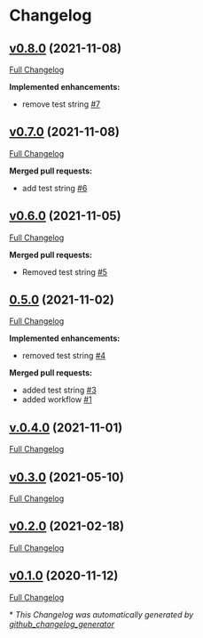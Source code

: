 # Changelog

## [v0.8.0](https://github.com/eike-hass/identity.rs/tree/v0.8.0) (2021-11-08)

[Full Changelog](https://github.com/eike-hass/identity.rs/compare/v0.7.0...v0.8.0)

**Implemented enhancements:**

- remove test string [\#7](https://github.com/eike-hass/identity.rs/pull/7)

## [v0.7.0](https://github.com/eike-hass/identity.rs/tree/v0.7.0) (2021-11-08)

[Full Changelog](https://github.com/eike-hass/identity.rs/compare/v0.6.0...v0.7.0)

**Merged pull requests:**

- add test string [\#6](https://github.com/eike-hass/identity.rs/pull/6)

## [v0.6.0](https://github.com/eike-hass/identity.rs/tree/v0.6.0) (2021-11-05)

[Full Changelog](https://github.com/eike-hass/identity.rs/compare/0.5.0...v0.6.0)

**Merged pull requests:**

- Removed test string [\#5](https://github.com/eike-hass/identity.rs/pull/5)

## [0.5.0](https://github.com/eike-hass/identity.rs/tree/0.5.0) (2021-11-02)

[Full Changelog](https://github.com/eike-hass/identity.rs/compare/v.0.4.0...0.5.0)

**Implemented enhancements:**

- removed test string [\#4](https://github.com/eike-hass/identity.rs/pull/4)

**Merged pull requests:**

- added test string [\#3](https://github.com/eike-hass/identity.rs/pull/3)
- added workflow [\#1](https://github.com/eike-hass/identity.rs/pull/1)

## [v.0.4.0](https://github.com/eike-hass/identity.rs/tree/v.0.4.0) (2021-11-01)

[Full Changelog](https://github.com/eike-hass/identity.rs/compare/v0.3.0...v.0.4.0)

## [v0.3.0](https://github.com/eike-hass/identity.rs/tree/v0.3.0) (2021-05-10)

[Full Changelog](https://github.com/eike-hass/identity.rs/compare/v0.2.0...v0.3.0)

## [v0.2.0](https://github.com/eike-hass/identity.rs/tree/v0.2.0) (2021-02-18)

[Full Changelog](https://github.com/eike-hass/identity.rs/compare/v0.1.0...v0.2.0)

## [v0.1.0](https://github.com/eike-hass/identity.rs/tree/v0.1.0) (2020-11-12)

[Full Changelog](https://github.com/eike-hass/identity.rs/compare/360bf5ce64a7f418249cdeadccb22b9aea7daeb6...v0.1.0)



\* *This Changelog was automatically generated by [github_changelog_generator](https://github.com/github-changelog-generator/github-changelog-generator)*

